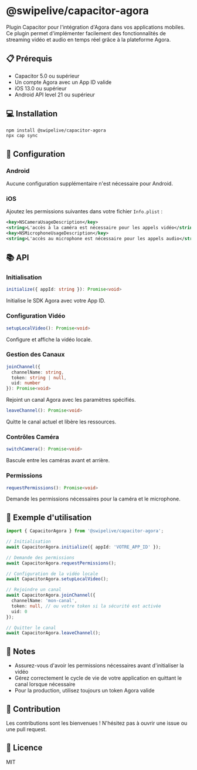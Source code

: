 # @swipelive/capacitor-agora

Plugin Capacitor pour l'intégration d'Agora dans vos applications mobiles. Ce plugin permet d'implémenter facilement des fonctionnalités de streaming vidéo et audio en temps réel grâce à la plateforme Agora.

## 📋 Prérequis

- Capacitor 5.0 ou supérieur
- Un compte Agora avec un App ID valide
- iOS 13.0 ou supérieur
- Android API level 21 ou supérieur

## 💻 Installation

```bash
npm install @swipelive/capacitor-agora
npx cap sync
```

## 🔑 Configuration

### Android

Aucune configuration supplémentaire n'est nécessaire pour Android.

### iOS

Ajoutez les permissions suivantes dans votre fichier `Info.plist` :

```xml
<key>NSCameraUsageDescription</key>
<string>L'accès à la caméra est nécessaire pour les appels vidéo</string>
<key>NSMicrophoneUsageDescription</key>
<string>L'accès au microphone est nécessaire pour les appels audio</string>
```

## 📚 API

### Initialisation

```typescript
initialize({ appId: string }): Promise<void>
```
Initialise le SDK Agora avec votre App ID.

### Configuration Vidéo

```typescript
setupLocalVideo(): Promise<void>
```
Configure et affiche la vidéo locale.

### Gestion des Canaux

```typescript
joinChannel({ 
  channelName: string, 
  token: string | null, 
  uid: number 
}): Promise<void>
```
Rejoint un canal Agora avec les paramètres spécifiés.

```typescript
leaveChannel(): Promise<void>
```
Quitte le canal actuel et libère les ressources.

### Contrôles Caméra

```typescript
switchCamera(): Promise<void>
```
Bascule entre les caméras avant et arrière.

### Permissions

```typescript
requestPermissions(): Promise<void>
```
Demande les permissions nécessaires pour la caméra et le microphone.

## 🚀 Exemple d'utilisation

```typescript
import { CapacitorAgora } from '@swipelive/capacitor-agora';

// Initialisation
await CapacitorAgora.initialize({ appId: 'VOTRE_APP_ID' });

// Demande des permissions
await CapacitorAgora.requestPermissions();

// Configuration de la vidéo locale
await CapacitorAgora.setupLocalVideo();

// Rejoindre un canal
await CapacitorAgora.joinChannel({
  channelName: 'mon-canal',
  token: null, // ou votre token si la sécurité est activée
  uid: 0
});

// Quitter le canal
await CapacitorAgora.leaveChannel();
```

## 📝 Notes

- Assurez-vous d'avoir les permissions nécessaires avant d'initialiser la vidéo
- Gérez correctement le cycle de vie de votre application en quittant le canal lorsque nécessaire
- Pour la production, utilisez toujours un token Agora valide

## 🤝 Contribution

Les contributions sont les bienvenues ! N'hésitez pas à ouvrir une issue ou une pull request.

## 📄 Licence

MIT
